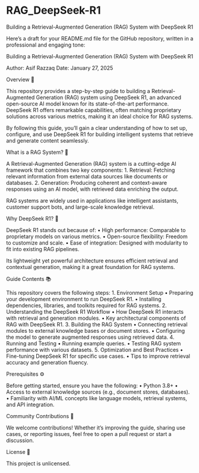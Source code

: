 # RAG_DeepSeek-R1
Building a Retrieval-Augmented Generation (RAG) System with DeepSeek R1


Here’s a draft for your README.md file for the GitHub repository, written in a professional and engaging tone:

Building a Retrieval-Augmented Generation (RAG) System with DeepSeek R1

Author: Asif Razzaq
Date: January 27, 2025

Overview 🌟

This repository provides a step-by-step guide to building a Retrieval-Augmented Generation (RAG) system using DeepSeek R1, an advanced open-source AI model known for its state-of-the-art performance. DeepSeek R1 offers remarkable capabilities, often matching proprietary solutions across various metrics, making it an ideal choice for RAG systems.

By following this guide, you’ll gain a clear understanding of how to set up, configure, and use DeepSeek R1 for building intelligent systems that retrieve and generate content seamlessly.

What is a RAG System? 🤔

A Retrieval-Augmented Generation (RAG) system is a cutting-edge AI framework that combines two key components:
	1.	Retrieval: Fetching relevant information from external data sources like documents or databases.
	2.	Generation: Producing coherent and context-aware responses using an AI model, with retrieved data enriching the output.

RAG systems are widely used in applications like intelligent assistants, customer support bots, and large-scale knowledge retrieval.

Why DeepSeek R1? 🚀

DeepSeek R1 stands out because of:
	•	High performance: Comparable to proprietary models on various metrics.
	•	Open-source flexibility: Freedom to customize and scale.
	•	Ease of integration: Designed with modularity to fit into existing RAG pipelines.

Its lightweight yet powerful architecture ensures efficient retrieval and contextual generation, making it a great foundation for RAG systems.

Guide Contents 📚

This repository covers the following steps:
	1.	Environment Setup
	•	Preparing your development environment to run DeepSeek R1.
	•	Installing dependencies, libraries, and toolkits required for RAG systems.
	2.	Understanding the DeepSeek R1 Workflow
	•	How DeepSeek R1 interacts with retrieval and generation modules.
	•	Key architectural components of RAG with DeepSeek R1.
	3.	Building the RAG System
	•	Connecting retrieval modules to external knowledge bases or document stores.
	•	Configuring the model to generate augmented responses using retrieved data.
	4.	Running and Testing
	•	Running example queries.
	•	Testing RAG system performance with various datasets.
	5.	Optimization and Best Practices
	•	Fine-tuning DeepSeek R1 for specific use cases.
	•	Tips to improve retrieval accuracy and generation fluency.

Prerequisites ⚙️

Before getting started, ensure you have the following:
	•	Python 3.8+
	•	Access to external knowledge sources (e.g., document stores, databases).
	•	Familiarity with AI/ML concepts like language models, retrieval systems, and API integration.


Community Contributions 💬

We welcome contributions! Whether it’s improving the guide, sharing use cases, or reporting issues, feel free to open a pull request or start a discussion.

License 📝

This project is unlicensed.
